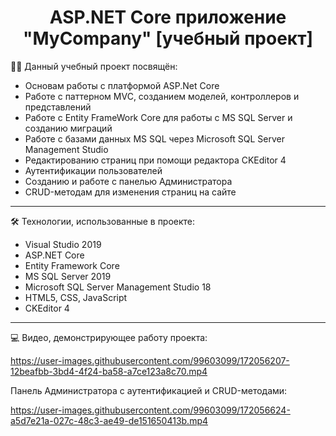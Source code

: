<div align="center">
  <h1>ASP.NET Core приложение "MyCompany" [учебный проект]</h1>
</div>

👨‍💻 Данный учебный проект посвящён:
- Основам работы с платформой ASP.Net Core
- Работе с паттерном MVC, созданием моделей, контроллеров и представлений
- Работе с Entity FrameWork Core для работы с MS SQL Server и созданию миграций
- Работе с базами данных MS SQL через Microsoft SQL Server Management Studio
- Редактированию страниц при помощи редактора CKEditor 4
- Аутентификации пользователей
- Созданию и работе с панелью Администратора
- CRUD-методам для изменения страниц на сайте
---
🛠️ Технологии, использованные в проекте:
- Visual Studio 2019 
- ASP.NET Core
- Entity Framework Core
- MS SQL Server 2019 
- Microsoft SQL Server Management Studio 18
- HTML5, CSS, JavaScript
- CKEditor 4
---
💻 Видео, демонстрирующее работу проекта:

https://user-images.githubusercontent.com/99603099/172056207-12beafbb-3bd4-4f24-ba58-a7ce123a8c70.mp4

Панель Администратора с аутентификацией и CRUD-методами:

https://user-images.githubusercontent.com/99603099/172056624-a5d7e21a-027c-48c3-ae49-de151650413b.mp4

